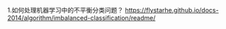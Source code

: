 1.如何处理机器学习中的不平衡分类问题？
https://flystarhe.github.io/docs-2014/algorithm/imbalanced-classification/readme/

